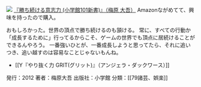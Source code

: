 
[![](https://images-fe.ssl-images-amazon.com/images/I/41VgPuN3s4L._SL160_.jpg)](http://www.amazon.co.jp/exec/obidos/ASIN/4098251329/choiyaki81-22/ref=nosim)
[『勝ち続ける意志力 (小学館101新書)』（梅原 大吾）](http://www.amazon.co.jp/exec/obidos/ASIN/4098251329/choiyaki81-22/ref=nosim)
Amazonながめてて、興味を持ったので購入。

おもしろかった。世界の頂点で勝ち続けるのも頷ける。
常に、すべての行動か「成長するために」行ってるからこそ、ゲームの世界でも頂点に居続けることができるんやろう。
一番強いひとが、一番成長しようと思ってたら、それに追いつき、追い越すのは容易なことじゃないもんね。

- [[Y『やり抜く力 GRIT(グリット)』（アンジェラ・ダックワース）]]

発行：2012
著者：梅原大吾
出版社：小学館
分類：[[79諸芸、娯楽]]
